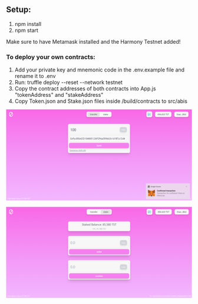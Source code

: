 ## Setup:

1. npm install
2. npm start

Make sure to have Metamask installed and the Harmony Testnet added!

### To deploy your own contracts:

1. Add your private key and mnemonic code in the .env.example file and rename it to .env
2. Run: truffle deploy --reset --network testnet
3. Copy the contract addresses of both contracts into App.js "tokenAddress" and "stakeAddress"
4. Copy Token.json and Stake.json files inside /build/contracts to src/abis

![Transaction demo](/src/images/demo0.PNG)

![Stake demo](/src/images/demo1.PNG)
